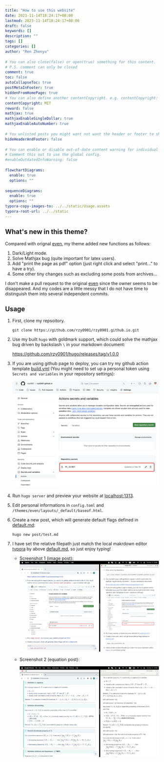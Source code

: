 ```yaml
---
title: "How to use this website"
date: 2023-11-14T18:24:17+08:00
lastmod: 2023-11-14T18:24:17+08:00
draft: false
keywords: []
description: ""
tags: []
categories: []
author: "Ren Zhenyu"

# You can also close(false) or open(true) something for this content.
# P.S. comment can only be closed
comment: true
toc: false
autoCollapseToc: true
postMetaInFooter: true
hiddenFromHomePage: true
# You can also define another contentCopyright. e.g. contentCopyright: "This is another copyright."
contentCopyright: MIT
reward: false
mathjax: true
mathjaxEnableSingleDollar: true
mathjaxEnableAutoNumber: true

# You unlisted posts you might want not want the header or footer to show
hideHeaderAndFooter: false

# You can enable or disable out-of-date content warning for individual post.
# Comment this out to use the global config.
#enableOutdatedInfoWarning: false

flowchartDiagrams:
  enable: true
  options: ""

sequenceDiagrams: 
  enable: true
  options: ""
typora-copy-images-to: ../../static/Usage.assets
typora-root-url: ../../static
---
```


<!--more-->

## What's new in this theme?

Compared with orignal [even](https://github.com/olOwOlo/hugo-theme-even), my theme added new functions as follows:

1. Dark/Light mode.
2. Solve Mathjax bug (quite important for latex users).
3. Add "print the page as pdf" option (just right click and select "print..." to have a try).
4. Some other tiny changes such as excluding some posts from archives...

I don't make a pull request to the original [even](https://github.com/olOwOlo/hugo-theme-even) since the owner seems to be disappeared. And my codes are a little messy that I do not have time to distinguish them into several independent commits.

## Usage

1. First, clone my repsoitory.

   ```
   git clone https://github.com/rzy0901/rzy0901.github.io.git
   ```

2. Use my built `hugo` with goldmark support, which could solve the mathjax bug driven by backslash `\` in your markdown document:

   https://github.com/rzy0901/hugo/releases/tag/v1.0.0

3. If you are using github page to deploy, you can try my github action template [build.yml](https://raw.githubusercontent.com/rzy0901/rzy0901.github.io/main/.github/workflows/build.yml) (You might need to set up a personal token using `Secrets and variables` in your repository settings):

   ![image-20231114183632201](/Usage.assets/image-20231114183632201.png)

4. Run `hugo server` and preview your website at <localhost:1313>.

5. Edit personal informations in `config.toml` and `/themes/even/layouts/_default/baseof.html`.

6. Create a new post, which will generate default flags defined in [default.md](https://raw.githubusercontent.com/rzy0901/rzy0901.github.io/main/themes/even/archetypes/default.md):

   ```
   hugo new post/test.md
   ```

7. I have set the relative filepath just match the local makrdown editor [typora](https://typora.io/) by above [default.md](https://raw.githubusercontent.com/rzy0901/rzy0901.github.io/main/themes/even/archetypes/default.md), so just enjoy typing!

   + Screenshot 1 (image post):
    ![image-20231114185640859](/Usage.assets/image-20231114185640859.png)

   + Screenshot 2 (equation post):

     ![image-20231114185855970](/Usage.assets/image-20231114185855970.png)
